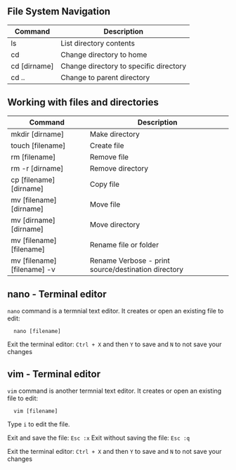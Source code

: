 
## File System Navigation

| Command                             | Description                                                                       |
| ----------------------------------- | --------------------------------------------------------------------------------- |
| ls                                  | List directory contents                                                           |
| cd                                  | Change directory to home                                                          |
| cd [dirname]                        | Change directory to specific directory                                            |
| cd ..                               | Change to parent directory                                                        |

## Working with files and directories

| Command                     | Description                                         |
| --------------------------- | --------------------------------------------------- |
| mkdir [dirname]             | Make directory                                      |
| touch [filename]            | Create file                                         |
| rm [filename]               | Remove file                                         |
| rm -r [dirname]             | Remove directory                                    |
| cp [filename] [dirname]     | Copy file                                           |
| mv [filename] [dirname]     | Move file                                           |
| mv [dirname] [dirname]      | Move directory                                      |
| mv [filename] [filename]    | Rename file or folder                               |
| mv [filename] [filename] -v | Rename Verbose - print source/destination directory |

## nano - Terminal editor

`nano` command is a termnial text editor. It creates or open an existing file to edit:

```
  nano [filename]
```

Exit the terminal editor:  `Ctrl + X` and then `Y` to save and `N` to not save your changes


## vim - Terminal editor

`vim` command is another termnial text editor. It creates or open an existing file to edit:

```
  vim [filename]
```

Type `i` to edit the file.

Exit and save the file: `Esc :x`
Exit without saving the file: `Esc :q`

Exit the terminal editor:  `Ctrl + X` and then `Y` to save and `N` to not save your changes
